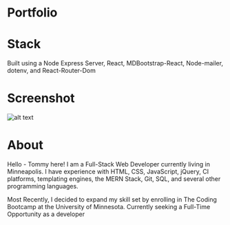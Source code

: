 # Portfolio

# Stack
   Built using a Node Express Server, React, MDBootstrap-React, Node-mailer, dotenv, and React-Router-Dom

# Screenshot
![alt text](./public/images/Homepage.png)

# About 
   Hello - Tommy here! I am a Full-Stack Web Developer currently living
   in Minneapolis. I have experience with HTML, CSS, JavaScript,
   jQuery, CI platforms, templating engines, the MERN Stack, Git, SQL, and
   several other programming languages.
   
   Most Recently, I decided to expand my skill set by enrolling in
   The Coding Bootcamp at the University of Minnesota. Currently
   seeking a Full-Time Opportunity as a developer

